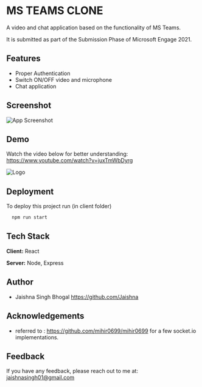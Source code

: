 
# MS TEAMS CLONE

A video and chat application based on the functionality of MS Teams.

It is submitted as part of the Submission Phase of Microsoft Engage 2021.

## Features

- Proper Authentication
- Switch ON/OFF video and microphone 
- Chat application

  
## Screenshot

![App Screenshot](https://blogofjaishna.files.wordpress.com/2021/07/screenshot-2021-07-13-at-4.58.59-pm.png?w=2048)

  
## Demo

Watch the video below for better understanding:
https://www.youtube.com/watch?v=juxTmWbDyrg


  
![Logo](https://www.youtube.com/watch?v=juxTmWbDyrg)


    
## Deployment

To deploy this project run (in client folder)

```bash
  npm run start
```

  
## Tech Stack

**Client:** React

**Server:** Node, Express

  
## Author

- Jaishna Singh Bhogal https://github.com/Jaishna

  
## Acknowledgements

 - referred to : https://github.com/mihir0699/mihir0699 for a few socket.io implementations.
 
## Feedback

If you have any feedback, please reach out to me at:
jaishnasingh01@gmail.com


  
